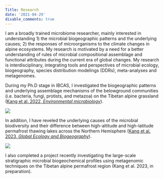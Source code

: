 ```yaml
---
Title: Research
date: '2021-04-29'
disable_comments: true
---
```


I am a broadly trained microbiome researcher, mainly interested in understanding 1) the microbial biogeographic patterns and the underlying causes; 2) the responses of microorganisms to the climate changes in alpine ecosystems. My research is motivated by a need for a better understanding of rules of microbial compositional assemblage and functional attributes during the current era of global changes. My research is interdisciplinary, integrating tools and perspectives of microbial ecology, biogeography, species distribution modelings (DDRs), meta-analyses and metagenomes.

During my Ph.D stage in IBCAS, I investigated the biogeographic patterns and underlying assemblage mechanisms of the belowground communities (i.e. bacteria, fungi, protists, and metazoa) on the Tibetan alpine grassland ([Kang et al. 2022, *Environmental microbiology*](https://onlinelibrary.wiley.com/doi/abs/10.1111/1462-2920.15827)). 
<div>
    <img src="/images/grassland.jpg">
</div>

In addition, I have reveled the underlying causes of the microbial biodiversity and their difference between high-altitude and high-latitude permafrost thawing lakes across the Northern Hemisphere ([Kang et al. 2023, *Global Ecology and Biogeography*](https://onlinelibrary.wiley.com/doi/abs/10.1111/geb.13764)). 
<div>
    <img src="/images/thermokarst.jpg">
</div>

I also completed a project recently investigating the large-scale stratigraphic microbial biogeochemical profiles using metagenomic techniques on the Tibetan alpine permafrost region (Kang et al. 2023, in preparation).
